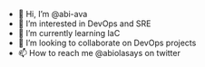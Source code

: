 - 👋 Hi, I’m @abi-ava
- 👀 I’m interested in DevOps and SRE
- 🌱 I’m currently learning IaC
- 💞️ I’m looking to collaborate on DevOps projects
- 📫 How to reach me @abiolasays on twitter

<!---
abi-ava/abi-ava is a ✨ special ✨ repository because its `README.md` (this file) appears on your GitHub profile.
You can click the Preview link to take a look at your changes.
--->
